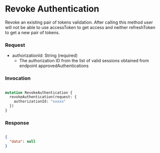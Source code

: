 # Revoke Authentication

Revoke an existing pair of tokens validation. After calling this method user will not be able to use accessToken to get access and neither refreshToken to get a new pair of tokens.

### Request

* authorizationId: String (required)
  * The authorization ID from the list of valid sessions obtained from endpoint approvedAuthentications

### Invocation

```GraphQL

mutation RevokeAuthentication {
  revokeAuthentication(request: {
  	authorizationId: "xxxxx"
  })
}
```
### Response

```JSON

{
  "data": null
}
```
